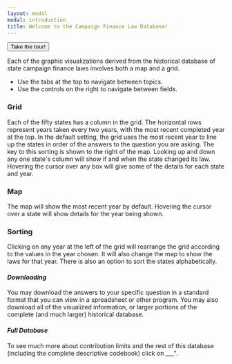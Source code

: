 ```yaml
---
layout: modal
modal: introduction 
title: Welcome to the Campaign Finance Law Database!
---
```


<button id="take-tour-button" type="button" class="btn btn-primary btn-block">
  Take the tour!
</button>

Each of the graphic visualizations derived from the historical database of state
campaign finance laws involves both a map and a grid.

 * Use the tabs at the top to navigate between topics.
 * Use the controls on the right to navigate between fields.

### Grid

Each of the fifty states has a column in the grid. The horizontal rows represent
years taken every two years, with the most recent completed year at the top. In
the default setting, the grid uses the most recent year to line up the states in
order of the answers to the question you are asking. The key to this sorting is
shown to the right of the map. Looking up and down any one state's column will
show if and when the state changed its law. Hovering the cursor over any box
will give some of the details for each state and year.

### Map

The map will show the most recent year by default. Hovering the cursor over a
state will show details for the year being shown.

### Sorting

Clicking on any year at the left of the grid will rearrange the grid according
to the values in the year chosen. It will also change the map to show the laws
for that year. There is also an option to sort the states alphabetically.

#### _Downloading_

You may download the answers to your specific question in a standard format that
you can view in a spreadsheet or other program. You may also download all of the
visualized information, or larger portions of the complete (and much larger)
historical database.

#### _Full Database_

To see much more about contribution limits and the rest of this database (including the
complete descriptive codebook) click on ___".
